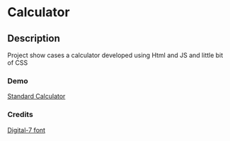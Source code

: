 # Calculator

## Description
Project show cases a calculator developed using Html and JS and little bit of CSS

### Demo
[Standard Calculator](https://ghoshsanjeev.github.io/calculator/standard-calculator.html)


### Credits
[Digital-7 font](https://www.1001fonts.com/digital+clock-fonts.html)